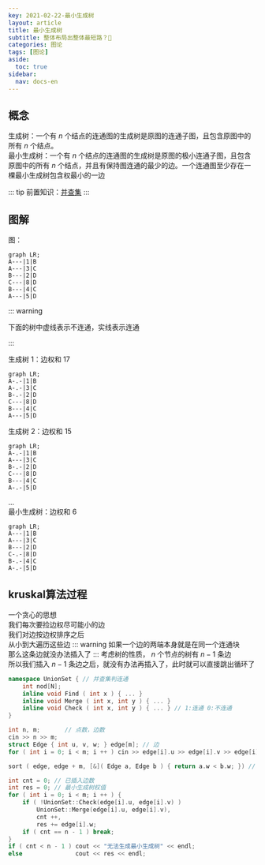 ```yaml
---
key: 2021-02-22-最小生成树
layout: article
title: 最小生成树
subtitle: 整体布局出整体最短路？🤔
categories: 图论
tags: [图论]
aside:
  toc: true
sidebar:
  nav: docs-en
---
```


## 概念

生成树：一个有 $n$ 个结点的连通图的生成树是原图的连通子图，且包含原图中的所有 $n$ 个结点。  
最小生成树：一个有 $n$ 个结点的连通图的生成树是原图的极小连通子图，且包含原图中的所有 $n$ 个结点，并且有保持图连通的最少的边。一个连通图至少存在一棵最小生成树包含权最小的一边  

::: tip
前置知识：[并查集](../data-structure/unionset.md)
::: 

## 图解
  
图：  

```mermaid
graph LR;
A---|1|B
A---|3|C
B---|2|D
C---|8|D
B---|4|C
A---|5|D
```

::: warning  

下面的树中虚线表示不连通，实线表示连通  

:::

生成树 $1$：边权和 $17$  

```mermaid
graph LR;
A-.-|1|B
A-.-|3|C
B-.-|2|D
C---|8|D
B---|4|C
A---|5|D
```
生成树 $2$：边权和 $15$  

```mermaid
graph LR;
A-.-|1|B
A---|3|C
B-.-|2|D
C---|8|D
B---|4|C
A-.-|5|D
```
...  
最小生成树：边权和 $6$  

```mermaid
graph LR;
A---|1|B
A---|3|C
B---|2|D
C-.-|8|D
B-.-|4|C
A-.-|5|D
```

## kruskal算法过程 

一个贪心的思想  
我们每次要捡边权尽可能小的边  
我们对边按边权排序之后  
从小到大遍历这些边
::: warning
如果一个边的两端本身就是在同一个连通块  
那么这条边就没办法插入了
:::
考虑树的性质， $n$ 个节点的树有 $n-1$ 条边  
所以我们插入 $n-1$ 条边之后，就没有办法再插入了，此时就可以直接跳出循环了  

```cpp
namespace UnionSet { // 并查集判连通
    int nod[N];
    inline void Find ( int x ) { ... }
    inline void Merge ( int x, int y ) { ... }
    inline void Check ( int x, int y ) { ... } // 1:连通 0:不连通
}

int n, m;       // 点数，边数
cin >> n >> m;
struct Edge { int u, v, w; } edge[m]; // 边
for ( int i = 0; i < m; i ++ ) cin >> edge[i].u >> edge[i].v >> edge[i].w;

sort ( edge, edge + m, [&]( Edge a, Edge b ) { return a.w < b.w; }) // 按边权排序

int cnt = 0; // 已插入边数
int res = 0; // 最小生成树权值
for ( int i = 0; i < m; i ++ ) {
    if ( !UnionSet::Check(edge[i].u, edge[i].v) ) 
        UnionSet::Merge(edge[i].u, edge[i].v),
        cnt ++,
        res += edge[i].w;
    if ( cnt == n - 1 ) break;
}
if ( cnt < n - 1 ) cout << "无法生成最小生成树" << endl;
else               cout << res << endl;
```


